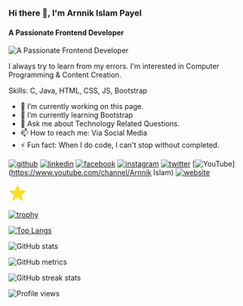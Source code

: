 ### Hi there 👋, I'm Arnnik Islam Payel
#### A Passionate Frontend Developer
![A Passionate Frontend Developer](https://pbs.twimg.com/profile_banners/1466749432712421376/1650170890/1080x360)

I always try to learn from my errors. I'm interested in Computer Programming & Content Creation.

Skills: C, Java, HTML, CSS, JS, Bootstrap

- 🔭 I’m currently working on this page. 
- 🌱 I’m currently learning Bootstrap 
- 💬 Ask me about Technology Related Questions. 
- 📫 How to reach me: Via Social Media 
- ⚡ Fun fact: When I do code, I can't stop without completed. 


[<img src='https://cdn.jsdelivr.net/npm/simple-icons@3.0.1/icons/github.svg' alt='github' height='40'>](https://github.com/arnnikislam)  [<img src='https://cdn.jsdelivr.net/npm/simple-icons@3.0.1/icons/linkedin.svg' alt='linkedin' height='40'>](https://www.linkedin.com/in/arnnik-islam/)  [<img src='https://cdn.jsdelivr.net/npm/simple-icons@3.0.1/icons/facebook.svg' alt='facebook' height='40'>](https://www.facebook.com/arnnikislampayel.fb)  [<img src='https://cdn.jsdelivr.net/npm/simple-icons@3.0.1/icons/instagram.svg' alt='instagram' height='40'>](https://www.instagram.com/arnnik_islam.insta/)  [<img src='https://cdn.jsdelivr.net/npm/simple-icons@3.0.1/icons/twitter.svg' alt='twitter' height='40'>](https://twitter.com/arnnik_islam)  [<img src='https://cdn.jsdelivr.net/npm/simple-icons@3.0.1/icons/youtube.svg' alt='YouTube' height='40'>](https://www.youtube.com/channel/Arnnik Islam)  [<img src='https://cdn.jsdelivr.net/npm/simple-icons@3.0.1/icons/icloud.svg' alt='website' height='40'>](arnnik.vercel.app)  

<a href='https://stars.github.com/'><img src='https://raw.githubusercontent.com/acervenky/animated-github-badges/master/assets/starbadge.gif' width='35' height='35'></a> 

[![trophy](https://github-profile-trophy.vercel.app/?username=arnnikislam)](https://github.com/ryo-ma/github-profile-trophy)

[![Top Langs](https://github-readme-stats.vercel.app/api/top-langs/?username=arnnikislam)](https://github.com/anuraghazra/github-readme-stats)

![GitHub stats](https://github-readme-stats.vercel.app/api?username=arnnikislam&show_icons=true)  

![GitHub metrics](https://metrics.lecoq.io/arnnikislam)  

![GitHub streak stats](https://github-readme-streak-stats.herokuapp.com/?user=arnnikislam)  

![Profile views](https://gpvc.arturio.dev/arnnikislam)  

